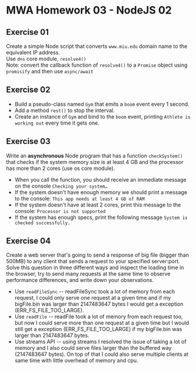 # MWA Homework 03 - NodeJS 02
## Exercise 01
Create a simple Node script that converts `www.miu.edu` domain name to the equivalent IP address.  
Use `dns` core module, `resolve4()`  
Note: convert the callback function of `resolve4()` to a `Promise` object using `promisify` and then use `async/await`
  
## Exercise 02
* Build a pseudo-class named `Gym` that emits a `boom` event every 1 second.  
* Add a method `rest()` to stop the interval.  
* Create an instance of `Gym` and bind to the `boom` event, printing `Athlete is working out` every time it gets one.
  
## Exercise 03
Write an **asynchronous** Node program that has a function `checkSystem()` that checks if the system memory size is at least 4 GB and the processor has more than 2 cores (use os core module).  
* When you call the function, you should receive an immediate message on the console `Checking your system…`
* If the system doesn't have enough memory we should print a message to the console: `This app needs at least 4 GB of RAM`
* If the system doesn't have at least 2 cores, print this message to the console: `Processor is not supported`
* If the system has enough specs, print the following message `System is checked successfully.`
  
## Exercise 04
Create a web server that's going to send a response of big file (bigger than 500MB) to any client that sends a request to your specified server:port.  
Solve this question in three different ways and inspect the loading time in the browser, try to send many requests at the same time to observe performance differences, and write down your observations.
* Use `readFileSync`
-- readFileSync took a lot of memory from each request, I could only serve one request at a given time and if my bigFile.bin was larger than 2147483647 bytes I would get a exception (ERR_FS_FILE_TOO_LARGE).
* Use `readFile`
-- readFile took a lot of memory from each request too, but now I could serve more than one request at a given time but I would still get a exception (ERR_FS_FILE_TOO_LARGE) if my bigFile.bin was larger than 2147483647 bytes.
* Use streams API
-- using streams I resolved the issue of taking a lot of memory and I also could serve files larger than the buffered way (2147483647 bytes). On top of that I could also serve multiple clients at same time with little overhead of memory and cpu.